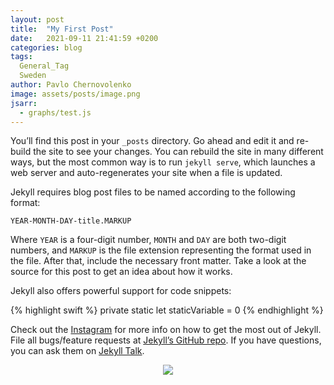 ```yaml
---
layout: post
title:  "My First Post"
date:   2021-09-11 21:41:59 +0200
categories: blog
tags:
  General_Tag
  Sweden
author: Pavlo Chernovolenko
image: assets/posts/image.png
jsarr:
  - graphs/test.js
---
```


You’ll find this post in your `_posts` directory. Go ahead and edit it and re-build the site to see your changes. You can rebuild the site in many different ways, but the most common way is to run `jekyll serve`, which launches a web server and auto-regenerates your site when a file is updated.

Jekyll requires blog post files to be named according to the following format:

`YEAR-MONTH-DAY-title.MARKUP`

Where `YEAR` is a four-digit number, `MONTH` and `DAY` are both two-digit numbers, and `MARKUP` is the file extension representing the format used in the file. After that, include the necessary front matter. Take a look at the source for this post to get an idea about how it works.

Jekyll also offers powerful support for code snippets:

{% highlight swift %}
private static let staticVariable = 0
{% endhighlight %}

Check out the [Instagram] for more info on how to get the most out of Jekyll. File all bugs/feature requests at [Jekyll’s GitHub repo][jekyll-gh]. If you have questions, you can ask them on [Jekyll Talk][jekyll-talk].

[Instagram]: https://instagram.com/pchernovolenko
[jekyll-gh]:   https://github.com/jekyll/jekyll
[jekyll-talk]: https://talk.jekyllrb.com/

<div align="center">
  <img src="https://static01.nyt.com/images/2019/10/01/us/2019-09-hk-protest-timeline-promo-1569935056934/2019-09-hk-protest-timeline-promo-1569935056934-threeByTwoSmallAt2X-v2.png"/>
</div>

<div id="viz"></div>
